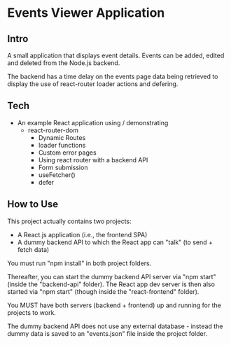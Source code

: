 # Events Viewer Application

## Intro

A small application that displays event details. Events can be added, edited and deleted from the Node.js backend.

The backend has a time delay on the events page data being retrieved to display the use of react-router loader actions and defering.

## Tech

- An example React application using / demonstrating
    - react-router-dom
        - Dynamic Routes
        - loader functions
        - Custom error pages
        - Using react router with a backend API
        - Form submission
        - useFetcher()
        - defer


## How to Use

This project actually contains two projects:
- A React.js application (i.e., the frontend SPA)
- A dummy backend API to which the React app can "talk" (to send + fetch data)

You must run "npm install" in both project folders.

Thereafter, you can start the dummy backend API server via "npm start" (inside the "backend-api" folder).
The React app dev server is then also started via "npm start" (though inside the "react-frontend" folder).

You MUST have both servers (backend + frontend) up and running for the projects to work.

The dummy backend API does not use any external database - instead the dummy data is saved to an "events.json" file inside the project folder.
